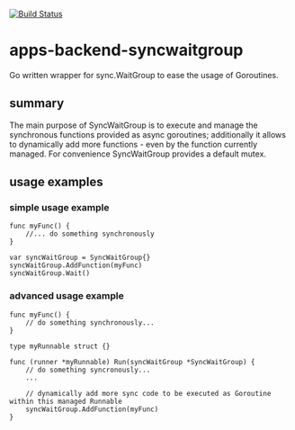 
[![Build Status](https://travis-ci.com/spring-media/apps-backend-syncwaitgroup.svg?token=yZWuL9Kotp6i5ACnmzh6&branch=master)](https://travis-ci.com/spring-media/apps-backend-syncwaitgroup)

# apps-backend-syncwaitgroup
Go written wrapper for sync.WaitGroup to ease the usage of Goroutines.

## summary
The main purpose of SyncWaitGroup is to execute and manage the synchronous functions provided as async goroutines; additionally it allows to dynamically add more functions - even by the function currently managed.
For convenience SyncWaitGroup provides a default mutex.  

## usage examples

### simple usage example
    func myFunc() {
        //... do something synchronously
    }

    var syncWaitGroup = SyncWaitGroup{}
    syncWaitGroup.AddFunction(myFunc)
    syncWaitGroup.Wait()

### advanced usage example
    func myFunc() {
        // do something synchronously...
    }

    type myRunnable struct {}

    func (runner *myRunnable) Run(syncWaitGroup *SyncWaitGroup) {
	    // do something syncronously...
        ...

        // dynamically add more sync code to be executed as Goroutine within this managed Runnable
        syncWaitGroup.AddFunction(myFunc)
    }
